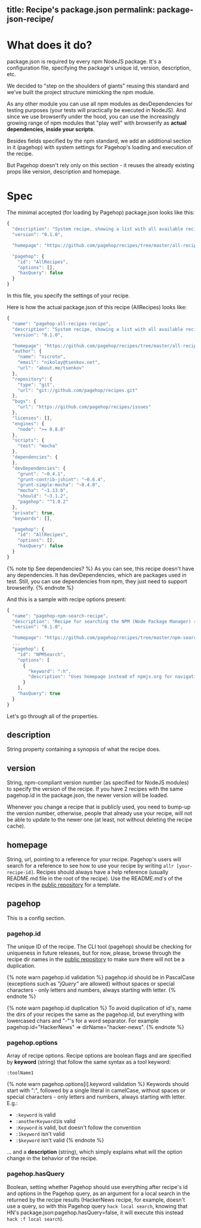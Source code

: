 title: Recipe's package.json
permalink: package-json-recipe/
---
# What does it do?

package.json is required by every npm NodeJS package. It's a configuration file, specifying the package's unique id, version, description, etc.

We decided to "step on the shoulders of giants" reusing this standard and we've built the project structure mimicking the npm module.

As any other module you can use all npm modules as devDependencies for testing purposes (your tests will practically be executed in NodeJS). And since we use browserify under the hood, you can use the increasingly growing range of npm modules that "play well" with browserify as **actual dependencies, inside your scripts**.

Besides fields specified by the npm standard, we add an additional section in it (pagehop) with system settings for Pagehop's loading and execution of the recipe.

But Pagehop doesn't rely only on this section - it reuses the already existing props like version, description and homepage.

# Spec

The minimal accepted (for loading by Pagehop) package.json looks like this:

```javascript
{
  "description": "System recipe, showing a list with all available recipes.",
  "version": "0.1.0",

  "homepage": "https://github.com/pagehop/recipes/tree/master/all-recipes",

  "pagehop": {
    "id": "AllRecipes",
    "options": [],
    "hasQuery": false
  }
}
```

In this file, you specify the settings of your recipe.

Here is how the actual package.json of this recipe (AllRecipes) looks like:

```javascript
{
  "name": "pagehop-all-recipes-recipe",
  "description": "System recipe, showing a list with all available recipes.",
  "version": "0.1.0",

  "homepage": "https://github.com/pagehop/recipes/tree/master/all-recipes",
  "author": {
    "name": "nicroto",
    "email": "nikolay@tsenkov.net",
    "url": "about.me/tsenkov"
  },
  "repository": {
    "type": "git",
    "url": "git://github.com/pagehop/recipes.git"
  },
  "bugs": {
    "url": "https://github.com/pagehop/recipes/issues"
  },
  "licenses": [],
  "engines": {
    "node": ">= 0.8.0"
  },
  "scripts": {
    "test": "mocha"
  },
  "dependencies": {
  },
  "devDependencies": {
    "grunt": "~0.4.1",
    "grunt-contrib-jshint": "~0.6.4",
    "grunt-simple-mocha": "~0.4.0",
    "mocha": "~1.13.0",
    "should": "~3.1.2",
    "pagehop": "^1.0.2"
  },
  "private": true,
  "keywords": [],

  "pagehop": {
    "id": "AllRecipes",
    "options": [],
    "hasQuery": false
  }
}
```

{% note tip See dependencies? %}
As you can see, this recipe doesn't have any dependencies. It has devDependencies, which are packages used in test. Still, you can use dependencies from npm, they just need to support browserify.
{% endnote %}

And this is a sample with recipe options present:

```javascript
{
  "name": "pagehop-npm-search-recipe",
  "description": "Recipe for searching the NPM (Node Package Manager) registry.",
  "version": "0.1.0",

  "homepage": "https://github.com/pagehop/recipes/tree/master/npm-search",
  ...
  "pagehop": {
    "id": "NPMSearch",
    "options": [
      {
        "keyword": ":h",
        "description": "Uses homepage instead of npmjs.org for navigation."
      }
    ],
    "hasQuery": true
  }
}
```

Let's go through all of the properties.

## description

String property containing a synopsis of what the recipe does.

## version

String, npm-compliant version number (as specified for NodeJS modules) to specify the version of the recipe.
If you have 2 recipes with the same pagehop.id in the package.json, the newer version will be loaded.

Whenever you change a recipe that is publicly used, you need to bump-up the version number, otherwise, people that already use your recipe, will not be able to update to the newer one (at least, not without deleting the recipe cache).

## homepage

String, url, pointing to a reference for your recipe. Pagehop's users will search for a reference to see how to use your recipe by writing `allr [your-recipe-id]`. Recipes should always have a help reference (usually README.md file in the root of the recipe). Use the README.md's of the recipes in the [public repository](https://github.com/pagehop/recipes) for a template.

## pagehop

This is a config section.

### pagehop.id

The unique ID of the recipe. The CLI tool (pagehop) should be checking for uniqueness in future releases, but for now, please, browse through the recipe dir names in the [public repository](https://github.com/pagehop/recipes) to make sure there will not be a duplication.

{% note warn pagehop.id validation %}
pagehop.id should be in PascalCase (exceptions such as *"jQuery"* are allowed) without spaces or special characters - only letters and numbers, always starting with letter.
{% endnote %}

{% note warn pagehop.id duplication %}
To avoid duplication of id's, name the dirs of your recipes the same as the pagehop.id, but everything with lowercased chars and "-"'s for a word separator. For example pagehop.id="HackerNews" => dirName="hacker-news".
{% endnote %}

### pagehop.options

Array of recipe options. Recipe options are boolean flags and are specified by **keyword** (string) that follow the same syntax as a tool keyword:

`:toolName1`

{% note warn pagehop.options[i].keyword validation %}
Keywords should start with ":", followed by a single literal in camelCase, without spaces or special characters - only letters and numbers, always starting with letter. E.g.:
- `:keyword` is valid
- `:anotherKeyword1`is valid
- `:Keyword` is valid, but doesn't follow the convention
- `:1keyword` isn't valid
- `:$keyword` isn't valid
{% endnote %}

... and a **description** (string), which simply explains what will the option change in the behavior of the recipe.

### pagehop.hasQuery

Boolean, setting whether Pagehop should use everything after recipe's id and options in the Pagehop query, as an argument for a local search in the returned by the recipe results (HackerNews recipe, for example, doesn't use a query, so with this Pagehop query `hack local search`, knowing that HN's package.json:pagehop.hasQuery=false, it will execute this instead `hack :f local search`).